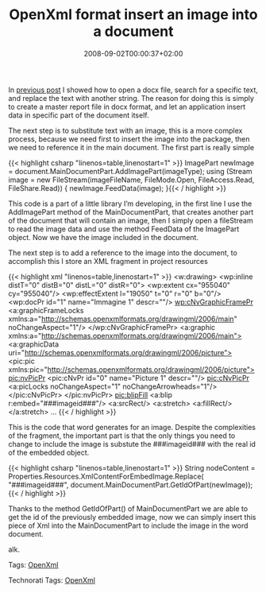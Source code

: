 ﻿---
title: "OpenXml format insert an image into a document"
description: ""
date: 2008-09-02T00:00:37+02:00
draft: false
tags: [Office]
categories: [Office]
---
In [previous post](http://www.codewrecks.com/blog/index.php/2008/08/29/openxml-office-format-open-and-substitute-text/) I showed how to open a docx file, search for a specific text, and replace the text with another string. The reason for doing this is simply to create a master report file in docx format, and let an application insert data in specific part of the document itself.

The next step is to substitute text with an image, this is a more complex process, because we need first to insert the image into the package, then we need to reference it in the main document. The first part is really simple

{{< highlight csharp "linenos=table,linenostart=1" >}}
ImagePart newImage = document.MainDocumentPart.AddImagePart(imageType);
using (Stream image = new FileStream(imageFileName, FileMode.Open, FileAccess.Read, FileShare.Read))
{
    newImage.FeedData(image);
}{{< / highlight >}}

<!-- Code inserted with Steve Dunn's Windows Live Writer Code Formatter Plugin.  http://dunnhq.com -->

This code is a part of a little library I’m developing, in the first line I use the AddImagePart method of the MainDocumentPart, that creates another part of the document that will contain an image, then I simply open a fileStream to read the image data and use the method FeedData of the ImagePart object. Now we have the image included in the document.

The next step is to add a reference to the image into the document, to accomplish this I store an XML fragment in project resources

{{< highlight xml "linenos=table,linenostart=1" >}}
<root     xmlns:ve="http://schemas.openxmlformats.org/markup-compatibility/2006" 
    xmlns:o="urn:schemas-microsoft-com:office:office" 
    xmlns:r="http://schemas.openxmlformats.org/officeDocument/2006/relationships" 
    xmlns:m="http://schemas.openxmlformats.org/officeDocument/2006/math" 
    xmlns:v="urn:schemas-microsoft-com:vml" 
    xmlns:wp="http://schemas.openxmlformats.org/drawingml/2006/wordprocessingDrawing" 
    xmlns:w10="urn:schemas-microsoft-com:office:word" 
    xmlns:w="http://schemas.openxmlformats.org/wordprocessingml/2006/main" 
    xmlns:wne="http://schemas.microsoft.com/office/word/2006/wordml">
<w:drawing>
                    <wp:inline distT="0" distB="0" distL="0" distR="0">
                        <wp:extent cx="955040" cy="955040"/>
                        <wp:effectExtent l="19050" t="0" r="0" b="0"/>
                        <wp:docPr id="1" name="Immagine 1" descr=""/>
                        <wp:cNvGraphicFramePr>
                            <a:graphicFrameLocks xmlns:a="http://schemas.openxmlformats.org/drawingml/2006/main" noChangeAspect="1"/>
                        </wp:cNvGraphicFramePr>
                        <a:graphic xmlns:a="http://schemas.openxmlformats.org/drawingml/2006/main">
                            <a:graphicData uri="http://schemas.openxmlformats.org/drawingml/2006/picture">
                                <pic:pic xmlns:pic="http://schemas.openxmlformats.org/drawingml/2006/picture">
                                    <pic:nvPicPr>
                                        <pic:cNvPr id="0" name="Picture 1" descr=""/>
                                        <pic:cNvPicPr>
                                            <a:picLocks noChangeAspect="1" noChangeArrowheads="1"/>
                                        </pic:cNvPicPr>
                                    </pic:nvPicPr>
                                    <pic:blipFill>
                                        <a:blip r:embed="###imageid###"/>
                                        <a:srcRect/>
                                        <a:stretch>
                                            <a:fillRect/>
                                        </a:stretch>
                                   ...
            </root>{{< / highlight >}}

<!-- Code inserted with Steve Dunn's Windows Live Writer Code Formatter Plugin.  http://dunnhq.com -->

This is the code that word generates for an image. Despite the complexities of the fragment, the important part is that the only things you need to change to include the image is substute the ###imageid### with the real id of the embedded object.

{{< highlight csharp "linenos=table,linenostart=1" >}}
String nodeContent =
    Properties.Resources.XmlContentForEmbedImage.Replace(
        "###imageid###",
        document.MainDocumentPart.GetIdOfPart(newImage));{{< / highlight >}}

<!-- Code inserted with Steve Dunn's Windows Live Writer Code Formatter Plugin.  http://dunnhq.com -->

Thanks to the method GetIdOfPart() of MainDocumentPart we are able to get the id of the previously embedded image, now we can simply insert this piece of Xml into the MainDocumentPart to include the image in the word document.

alk.

Tags: [OpenXml](http://technorati.com/tag/OpenXml)

Technorati Tags: [OpenXml](http://technorati.com/tags/OpenXml)

<!--dotnetkickit-->
